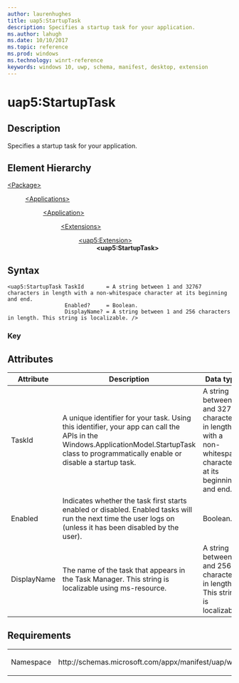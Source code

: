 ```yaml
---
author: laurenhughes
title: uap5:StartupTask
description: Specifies a startup task for your application.
ms.author: lahugh
ms.date: 10/10/2017
ms.topic: reference
ms.prod: windows
ms.technology: winrt-reference
keywords: windows 10, uwp, schema, manifest, desktop, extension 
---
```


# uap5:StartupTask

## Description
Specifies a startup task for your application. 

## Element Hierarchy
<dl>
<dt><a href="element-package.md">&lt;Package&gt;</a></dt>
<dd>
<dl>
<dt><a href="element-applications.md">&lt;Applications&gt;</a></dt>
<dd>
<dl>
<dt><a href="element-application.md">&lt;Application&gt;</a></dt>
<dd>
<dl>
<dt><a href="element-1-extensions.md">&lt;Extensions&gt;</a></dt>
<dd>
<dl>
<dt><a href="element-uap5-extension.md">&lt;uap5:Extension&gt;</a></dt>
<dd><b>&lt;uap5:StartupTask&gt;</b></dd>
</dl>
</dd>
</dl>
</dd>
</dl>
</dd>
</dl>
</dd>
</dl>

## Syntax
```syntax
<uap5:StartupTask TaskId       = A string between 1 and 32767 characters in length with a non-whitespace character at its beginning and end.
                  Enabled?     = Boolean.
                  DisplayName? = A string between 1 and 256 characters in length. This string is localizable. />
```

### Key


## Attributes
| Attribute | Description | Data type | Required |
|-----------|-------------|-----------|----------|
| TaskId | A unique identifier for your task. Using this identifier, your app can call the APIs in the Windows.ApplicationModel.StartupTask class to programmatically enable or disable a startup task. | A string between 1 and 32767 characters in length with a non-whitespace character at its beginning and end. | Yes |
| Enabled | Indicates whether the task first starts enabled or disabled. Enabled tasks will run the next time the user logs on (unless it has been disabled by the user). | Boolean. | No |
| DisplayName | The name of the task that appears in the Task Manager. This string is localizable using ms-resource. | A string between 1 and 256 characters in length. This string is localizable. | No |


## Requirements

<table>
<colgroup>
<col width="50%" />
<col width="50%" />
</colgroup>
<tbody>
<tr class="odd">
<td><p>Namespace</p></td>
<td><p>http://schemas.microsoft.com/appx/manifest/uap/windows10/5</p></td>
</tr>
</tbody>
</table>